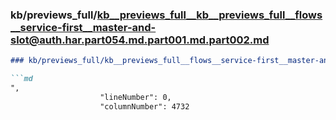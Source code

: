 ### kb/previews_full/kb__previews_full__kb__previews_full__flows__service-first__master-and-slot@auth.har.part054.md.part001.md.part002.md

```md
### kb/previews_full/kb__previews_full__flows__service-first__master-and-slot@auth.har.part054.md.part001.md (part 002)

```md
",
                    "lineNumber": 0,
                    "columnNumber": 4732
                
```

```

```
